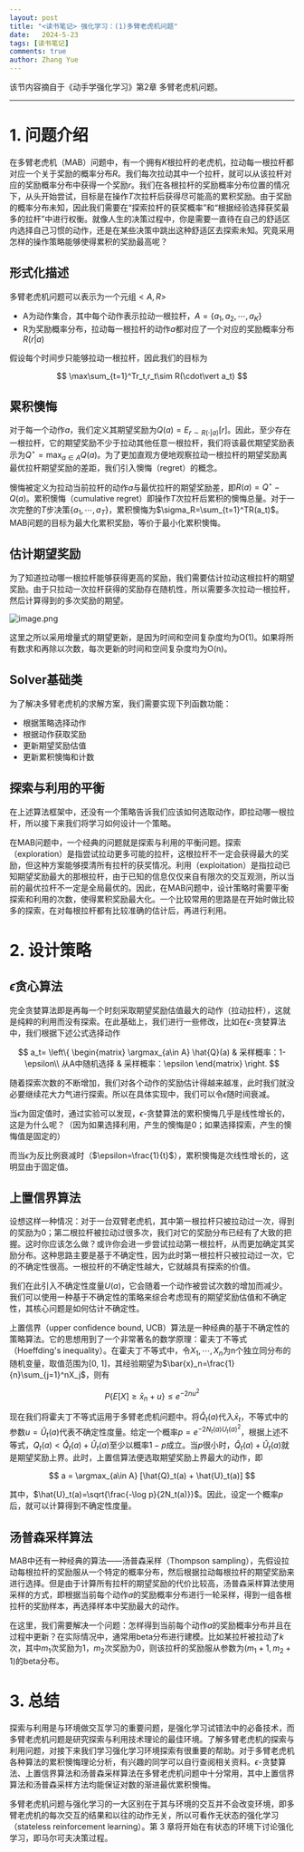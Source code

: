 ```yaml
---
layout: post
title: "<读书笔记> 强化学习：(1)多臂老虎机问题"
date:   2024-5-23
tags: [读书笔记]
comments: true
author: Zhang Yue
---
```


该节内容摘自于《动手学强化学习》第2章 多臂老虎机问题。

-------------------

# 1. 问题介绍

在多臂老虎机（MAB）问题中，有一个拥有$K$根拉杆的老虎机，拉动每一根拉杆都对应一个关于奖励的概率分布$R$。我们每次拉动其中一个拉杆，就可以从该拉杆对应的奖励概率分布中获得一个奖励$r$。我们在各根拉杆的奖励概率分布位置的情况下，从头开始尝试，目标是在操作$T$次拉杆后获得尽可能高的累积奖励。由于奖励的概率分布未知，因此我们需要在“探索拉杆的获奖概率”和“根据经验选择获奖最多的拉杆”中进行权衡。就像人生的决策过程中，你是需要一直待在自己的舒适区内选择自己习惯的动作，还是在某些决策中跳出这种舒适区去探索未知。究竟采用怎样的操作策略能够使得累积的奖励最高呢？

## 形式化描述

多臂老虎机问题可以表示为一个元组$<A, R>$
- A为动作集合，其中每个动作表示拉动一根拉杆，$A=\{a_1, a_2, \cdots, a_K\}$
- R为奖励概率分布，拉动每一根拉杆的动作$a$都对应了一个对应的奖励概率分布$R(r\vert a)$

假设每个时间步只能够拉动一根拉杆，因此我们的目标为

$$
\max\sum_{t=1}^Tr_t,r_t\sim R(\cdot\vert a_t)
$$

## 累积懊悔

对于每一个动作$a$，我们定义其期望奖励为$Q(a)=E_{r\sim R(\cdot \vert a)}[r]$。因此，至少存在一根拉杆，它的期望奖励不少于拉动其他任意一根拉杆，我们将该最优期望奖励表示为$Q^\star=\max_{a\in A}Q(a)$。为了更加直观方便地观察拉动一根拉杆的期望奖励离最优拉杆期望奖励的差距，我们引入懊悔（regret）的概念。

懊悔被定义为拉动当前拉杆的动作$a$与最优拉杆的期望奖励差，即$R(a)=Q^\star-Q(a)$。累积懊悔（cumulative regret）即操作$T$次拉杆后累积的懊悔总量。对于一次完整的$T$步决策$\{a_1,\cdots, a_T\}$，累积懊悔为$\sigma_R=\sum_{t=1}^TR(a_t)$。MAB问题的目标为最大化累积奖励，等价于最小化累积懊悔。

## 估计期望奖励

为了知道拉动哪一根拉杆能够获得更高的奖励，我们需要估计拉动这根拉杆的期望奖励。由于只拉动一次拉杆获得的奖励存在随机性，所以需要多次拉动一根拉杆，然后计算得到的多次奖励的期望。

![image.png](https://s2.loli.net/2024/05/23/NACiO2DWp9asmkc.png)

这里之所以采用增量式的期望更新，是因为时间和空间复杂度均为O(1)。如果将所有数求和再除以次数，每次更新的时间和空间复杂度均为O(n)。

## Solver基础类

为了解决多臂老虎机的求解方案，我们需要实现下列函数功能：
- 根据策略选择动作
- 根据动作获取奖励
- 更新期望奖励估值
- 更新累积懊悔和计数

## 探索与利用的平衡

在上述算法框架中，还没有一个策略告诉我们应该如何选取动作，即拉动哪一根拉杆，所以接下来我们将学习如何设计一个策略。

在MAB问题中，一个经典的问题就是探索与利用的平衡问题。探索（exploration）是指尝试拉动更多可能的拉杆，这根拉杆不一定会获得最大的奖励，但这种方案能够摸清所有拉杆的获奖情况。利用（exploitation）是指拉动已知期望奖励最大的那根拉杆，由于已知的信息仅仅来自有限次的交互观测，所以当前的最优拉杆不一定是全局最优的。因此，在MAB问题中，设计策略时需要平衡探索和利用的次数，使得累积奖励最大化。一个比较常用的思路是在开始时做比较多的探索，在对每根拉杆都有比较准确的估计后，再进行利用。

# 2. 设计策略

## $\epsilon$贪心算法

完全贪婪算法即是再每一个时刻采取期望奖励估值最大的动作（拉动拉杆），这就是纯粹的利用而没有探索。在此基础上，我们进行一些修改，比如在$\epsilon$-贪婪算法中，我们根据下述公式选择动作

$$
a_t=
\left\{
\begin{matrix}
\argmax_{a\in A} \hat{Q}(a) & 采样概率：1-\epsilon\\
从A中随机选择 & 采样概率：\epsilon
\end{matrix}  
\right.
$$

随着探索次数的不断增加，我们对各个动作的奖励估计得越来越准，此时我们就没必要继续花大力气进行探索。所以在具体实现中，我们可以令$\epsilon$随时间衰减。

当$\epsilon$为固定值时，通过实验可以发现，$\epsilon$-贪婪算法的累积懊悔几乎是线性增长的，这是为什么呢？（因为如果选择利用，产生的懊悔是0；如果选择探索，产生的懊悔值是固定的）

而当$\epsilon$为反比例衰减时（$\epsilon=\frac{1}{t}$），累积懊悔是次线性增长的，这明显由于固定值。

## 上置信界算法

设想这样一种情况：对于一台双臂老虎机，其中第一根拉杆只被拉动过一次，得到的奖励为0；第二根拉杆被拉动过很多次，我们对它的奖励分布已经有了大致的把握。这时你应该怎么做？或许你会进一步尝试拉动第一根拉杆，从而更加确定其奖励分布。这种思路主要是基于不确定性，因为此时第一根拉杆只被拉动过一次，它的不确定性很高。一根拉杆的不确定性越大，它就越具有探索的价值。

我们在此引入不确定性度量$U(a)$，它会随着一个动作被尝试次数的增加而减少。我们可以使用一种基于不确定性的策略来综合考虑现有的期望奖励估值和不确定性，其核心问题是如何估计不确定性。

上置信界（upper confidence bound, UCB）算法是一种经典的基于不确定性的策略算法。它的思想用到了一个非常著名的数学原理：霍夫丁不等式（Hoeffding's inequality）。在霍夫丁不等式中，令$X_1,\cdots,X_n$为n个独立同分布的随机变量，取值范围为[0, 1]，其经验期望为$\bar{x}_n=\frac{1}{n}\sum_{j=1}^nX_j$，则有

$$
P\{E[X]\geq \bar{x}_n+u\} \leq e^{-2nu^2}
$$

现在我们将霍夫丁不等式运用于多臂老虎机问题中。将$\hat{Q}_t(a)$代入$\bar{x}_t$，不等式中的参数$u=\hat{U}_t(a)$代表不确定性度量。给定一个概率$p=e^{-2N_t(a)U_t(a)^2}$，根据上述不等式，$Q_t(a) < \hat{Q}_t(a) + \hat{U}_t(a)$至少以概率$1-p$成立。当$p$很小时，$\hat{Q}_t(a) + \hat{U}_t(a)$就是期望奖励上界。此时，上置信算法便选取期望奖励上界最大的动作，即

$$
a = \argmax_{a\in A} [\hat{Q}_t(a) + \hat{U}_t(a)]
$$

其中，$\hat{U}_t(a)=\sqrt{\frac{-\log p}{2N_t(a)}}$。因此，设定一个概率$p$后，就可以计算得到不确定性度量。

## 汤普森采样算法

MAB中还有一种经典的算法——汤普森采样（Thompson sampling），先假设拉动每根拉杆的奖励服从一个特定的概率分布，然后根据拉动每根拉杆的期望奖励来进行选择。但是由于计算所有拉杆的期望奖励的代价比较高，汤普森采样算法使用采样的方式，即根据当前每个动作$a$的奖励概率分布进行一轮采样，得到一组各根拉杆的奖励样本，再选择样本中奖励最大的动作。

在这里，我们需要解决一个问题：怎样得到当前每个动作$a$的奖励概率分布并且在过程中更新？在实际情况中，通常用beta分布进行建模。比如某拉杆被拉动了$k$次，其中$m_1$次奖励为1，$m_2$次奖励为0，则该拉杆的奖励服从参数为$(m_1+1,m_2+1)$的beta分布。


# 3. 总结

探索与利用是与环境做交互学习的重要问题，是强化学习试错法中的必备技术，而多臂老虎机问题是研究探索与利用技术理论的最佳环境。了解多臂老虎机的探索与利用问题，对接下来我们学习强化学习环境探索有很重要的帮助。对于多臂老虎机各种算法的累积懊悔理论分析，有兴趣的同学可以自行查阅相关资料。$\epsilon$-贪婪算法、上置信界算法和汤普森采样算法在多臂老虎机问题中十分常用，其中上置信界算法和汤普森采样方法均能保证对数的渐进最优累积懊悔。

多臂老虎机问题与强化学习的一大区别在于其与环境的交互并不会改变环境，即多臂老虎机的每次交互的结果和以往的动作无关，所以可看作无状态的强化学习（stateless reinforcement learning）。第 3 章将开始在有状态的环境下讨论强化学习，即马尔可夫决策过程。